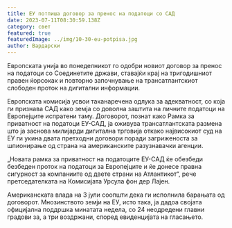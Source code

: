 ```yaml
---
title: ЕУ потпиша договор за пренос на податоци со САД
date: 2023-07-11T08:30:59.138Z
category: свет
featured: true
featuredImage: ../img/10-30-eu-potpisa.jpg
author: Вардарски
---
```

Европската унија во понеделникот го одобри новиот договор за пренос на податоци со Соединетите држави, ставајќи крај на тригодишниот правен ќорсокак и повторно започнување на трансатлантскиот слободен проток на дигитални информации.

Европската комисија усвои таканаречена одлука за адекватност, со која ги признава САД како земја со доволна заштита на личните податоци на Европејците испратени таму. Договорот, познат како Рамка за приватност на податоци ЕУ-САД, ја оживува трансатлантската размена што ја заснова милијарди дигитална трговија откако највисокиот суд на ЕУ ги укина двата претходни договори поради загриженоста за шпионирање од страна на американските разузнавачки агенции.

„Новата рамка за приватност на податоците ЕУ-САД ќе обезбеди безбеден проток на податоци за Европејците и ќе донесе правна сигурност за компаниите од двете страни на Атлантикот“, рече претседателката на Комисијата Урсула фон дер Лајен.

Американската влада на 3 јули соопшти дека ги исполнила барањата од договорот. Мнозинството земји на ЕУ, исто така, ја дадоа својата официјална поддршка минатата недела, со 24 неодредени главни градови за, а три воздржани, според евиденцијата на гласањето.
